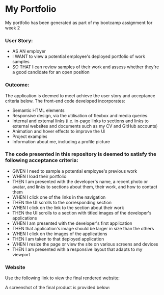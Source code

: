 # My Portfolio

My portfolio has been generated as part of my bootcamp assignment for week 2

### User Story:
- AS AN employer
- I WANT to view a potential employee's deployed portfolio of work samples
- SO THAT I can review samples of their work and assess whether they're a good candidate for an open position
  
### Outcome:
The application is deemed to meet achieve the user story and acceptance criteria below. The front-end code developed incorporates:
- Semantic HTML elements
- Responsive design, via the utilisation of flexbox and media queries
- Internal and external links (i.e. in-page links to sections and links to external websites and documents such as my CV and GitHub accounts)
- Animation and hover effects to improve the UI
- Project examples
- Information about me, including a profile picture

### The code presented in this repository is deemed to satisfy the following acceptance criteria:
- GIVEN I need to sample a potential employee's previous work
- WHEN I load their portfolio
- THEN I am presented with the developer's name, a recent photo or avatar, and links to sections about them, their work, and how to contact them
- WHEN I click one of the links in the navigation
- THEN the UI scrolls to the corresponding section
- WHEN I click on the link to the section about their work
- THEN the UI scrolls to a section with titled images of the developer's applications
- WHEN I am presented with the developer's first application
- THEN that application's image should be larger in size than the others
- WHEN I click on the images of the applications
- THEN I am taken to that deployed application
- WHEN I resize the page or view the site on various screens and devices
- THEN I am presented with a responsive layout that adapts to my viewport

### Website
Use the following link to view the final rendered website:


A screenshot of the final product is provided below:
